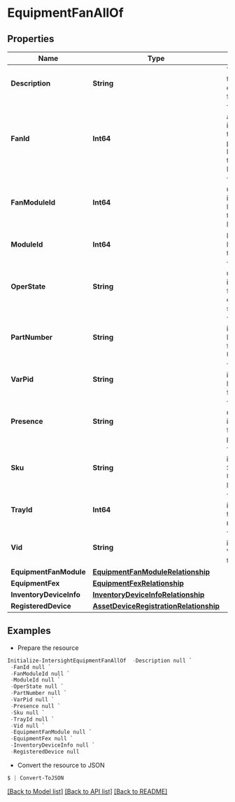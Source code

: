 # EquipmentFanAllOf
## Properties

Name | Type | Description | Notes
------------ | ------------- | ------------- | -------------
**Description** | **String** | This field is to provide description for the fan. | [optional] [readonly] 
**FanId** | **Int64** | This field acts as the identifier for this particular Fan, within the Fabric Interconnect. | [optional] [readonly] 
**FanModuleId** | **Int64** | This field is used to identify the Fan Module to which this Fan belongs. | [optional] [readonly] 
**ModuleId** | **Int64** | Fan module Identifier for the fan. | [optional] [readonly] 
**OperState** | **String** | This field is used to indicate this fan unit&#39;s operational state. | [optional] [readonly] 
**PartNumber** | **String** | This field identifies the Part Number for this Fan Unit. | [optional] [readonly] 
**VarPid** | **String** | This field identifies the Product ID for the fans. | [optional] [readonly] 
**Presence** | **String** | This field is used to indicate this fan unit&#39;s presence. | [optional] [readonly] 
**Sku** | **String** | This field identifies the Stockkeeping Unit for this Fan Unit. | [optional] [readonly] 
**TrayId** | **Int64** | Tray identifier for the fan module. | [optional] [readonly] 
**Vid** | **String** | This field identifies the Vendor ID for this Fan Unit. | [optional] [readonly] 
**EquipmentFanModule** | [**EquipmentFanModuleRelationship**](EquipmentFanModuleRelationship.md) |  | [optional] 
**EquipmentFex** | [**EquipmentFexRelationship**](EquipmentFexRelationship.md) |  | [optional] 
**InventoryDeviceInfo** | [**InventoryDeviceInfoRelationship**](InventoryDeviceInfoRelationship.md) |  | [optional] 
**RegisteredDevice** | [**AssetDeviceRegistrationRelationship**](AssetDeviceRegistrationRelationship.md) |  | [optional] 

## Examples

- Prepare the resource
```powershell
Initialize-IntersightEquipmentFanAllOf  -Description null `
 -FanId null `
 -FanModuleId null `
 -ModuleId null `
 -OperState null `
 -PartNumber null `
 -VarPid null `
 -Presence null `
 -Sku null `
 -TrayId null `
 -Vid null `
 -EquipmentFanModule null `
 -EquipmentFex null `
 -InventoryDeviceInfo null `
 -RegisteredDevice null
```

- Convert the resource to JSON
```powershell
$ | Convert-ToJSON
```

[[Back to Model list]](../README.md#documentation-for-models) [[Back to API list]](../README.md#documentation-for-api-endpoints) [[Back to README]](../README.md)

